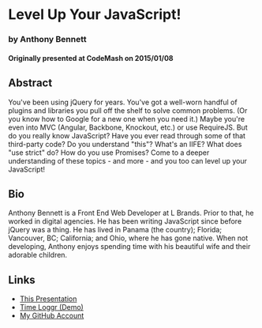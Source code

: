 # Level Up Your JavaScript!
### by Anthony Bennett
#### Originally presented at CodeMash on 2015/01/08

## Abstract

You've been using jQuery for years. You've got a well-worn handful
of plugins and libraries you pull off the shelf to solve common
problems. (Or you know how to Google for a new one when you need
it.) Maybe you're even into MVC (Angular, Backbone, Knockout, etc.)
or use RequireJS. But do you really know JavaScript? Have you ever
read through some of that third-party code? Do you understand "this"?
What's an IIFE? What does "use strict" do? How do you use Promises?
Come to a deeper understanding of these topics - and more - and you
too can level up your JavaScript!

## Bio

Anthony Bennett is a Front End Web Developer at L Brands. Prior to
that, he worked in digital agencies. He has been writing JavaScript
since before jQuery was a thing. He has lived in Panama (the country);
Florida; Vancouver, BC; California; and Ohio, where he has gone native.
When not developing, Anthony enjoys spending time with his beautiful
wife and their adorable children.

## Links

- [This Presentation](http://anthonybennett.github.io/level-up-your-js/presi.html)
- [Time Loggr (Demo)](https://github.com/anthonybennett/time-loggr)
- [My GitHub Account](https://github.com/anthonybennett)